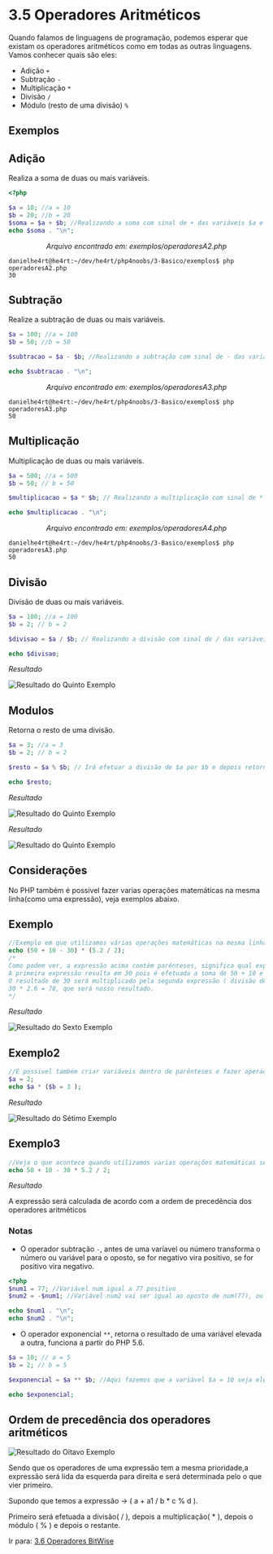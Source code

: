 # 3.5 Operadores Aritméticos

Quando falamos de linguagens de programação, podemos esperar que existam os operadores aritméticos como em todas as outras linguagens. Vamos conhecer quais são eles:

- Adição `+`
- Subtração `-`
- Multiplicação `*`
- Divisão `/`
- Módulo (resto de uma divisão) `%`

## Exemplos

## Adição
Realiza a soma de duas ou mais variáveis.

```php
<?php

$a = 10; //a = 10
$b = 20; //b = 20
$soma = $a + $b; //Realizando a soma com sinal de + das variáveis $a e $b
echo $soma . "\n";
```

<p align="center"><i>Arquivo encontrado em: exemplos/operadoresA2.php</i></p>

```console
danielhe4rt@he4rt:~/dev/he4rt/php4noobs/3-Basico/exemplos$ php operadoresA2.php
30
```

## Subtração
Realize a subtração de duas ou mais variáveis.

```php
$a = 100; //a = 100
$b = 50; //b = 50

$subtracao = $a - $b; //Realizando a subtração com sinal de - das variáveis $a e $b

echo $subtracao . "\n";

```

<p align="center"><i>Arquivo encontrado em: exemplos/operadoresA3.php</i></p>

```console
danielhe4rt@he4rt:~/dev/he4rt/php4noobs/3-Basico/exemplos$ php operadoresA3.php
50
```

## Multiplicação
Multiplicação de duas ou mais variáveis.

```php
$a = 500; //a = 500
$b = 50; // b = 50

$multiplicacao = $a * $b; // Realizando a multiplicação com sinal de * das variáveis $a e $b

echo $multiplicacao . "\n";

```

<p align="center"><i>Arquivo encontrado em: exemplos/operadoresA4.php</i></p>

```console
danielhe4rt@he4rt:~/dev/he4rt/php4noobs/3-Basico/exemplos$ php operadoresA3.php
50
```

## Divisão
Divisão de duas ou mais variáveis.

```php
$a = 100; //a = 100
$b = 2; // b = 2

$divisao = $a / $b; // Realizando a divisão com sinal de / das variáveis $a e $b

echo $divisao;

```

_Resultado_

![Resultado do Quinto Exemplo](https://i.imgur.com/NFIjLcW.png)

## Modulos
Retorna o resto de uma divisão.

```php
$a = 3; //a = 3
$b = 2; // b = 2

$resto = $a % $b; // Irá efetuar a divisão de $a por $b e depois retornar o resto da divisão

echo $resto;

```

_Resultado_

![Resultado do Quinto Exemplo](https://i.imgur.com/TBtUD1x.png)

_Resultado_

![Resultado do Quinto Exemplo](https://i.imgur.com/3i83LR3.png)

## Considerações

<p>No PHP também é possivel fazer varias operações matemáticas na mesma linha(como uma expressão), veja exemplos abaixo.</p>

## Exemplo

```php
//Exemplo em que utilizamos várias operações matemáticas na mesma linha
echo (50 + 10 - 30) * (5.2 / 2);
/*
Como podem ver, a expressão acima contém parênteses, significa qual expressão será executada primeiro.
A primeira expressão resulta em 30 pois é efetuada a soma de 50 + 10 e depois a subtração de - 30.
O resultado de 30 será multiplicado pela segunda expressão ( divisão de 5.2 / 2 ) que é igual a (2.6).
30 * 2.6 = 78, que será nosso resultado.
*/
```

_Resultado_

![Resultado do Sexto Exemplo](https://i.imgur.com/SGW4rSH.png)

## Exemplo2

```php
//É possivel também criar variáveis dentro de parênteses e fazer operações com a mesma.
$a = 2;
echo $a * ($b = 3 );
```

_Resultado_

![Resultado do Sétimo Exemplo](https://i.imgur.com/rn8oTN7.png)

## Exemplo3

```php
//Veja o que acontece quando utilizamos varias operações matemáticas sem parênteses:
echo 50 + 10 - 30 * 5.2 / 2;

```

_Resultado_

<p>A expressão será calculada de acordo com a ordem de precedência dos operadores aritméticos</p>

### Notas

* O operador subtração `-`, antes de uma varíavel ou número transforma o número ou variável para o oposto, se for negativo vira positivo, se for positivo vira negativo.
```php
<?php
$num1 = 77; //Variável num igual a 77 positivo
$num2 = -$num1; //Variável num2 vai ser igual ao oposto de num(77), ou seja, 77 negativo

echo $num1 . "\n";
echo $num2 . "\n";

```

* O operador exponencial `**`, retorna o resultado de uma variável elevada a outra, funciona a partir do PHP 5.6.
```php
$a = 10; // a = 5
$b = 2; // b = 5

$exponencial = $a ** $b; //Aqui fazemos que a variável $a = 10 seja elevada a $b = 2, ou seja, 10x10 = 100

echo $exponencial;

```

## Ordem de precedência dos operadores aritméticos

![Resultado do Oitavo Exemplo](https://i.imgur.com/S8RXKIc.png)

Sendo que os operadores de uma expressão tem a mesma prioridade,a expressão será lida da esquerda para direita e será determinada pelo o que vier primeiro.

Supondo que temos a expressão -> ( a + a1 / b \* c % d ).

Primeiro será efetuada a divisão( / ), depois a multiplicação( \* ), depois o módulo ( % ) e depois o restante.

Ir para: [3.6 Operadores BitWise](https://github.com/DanielHe4rt/php4noobs/blob/master/3-Basico/6-Operadores-bitwise.md)